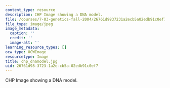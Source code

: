 ```yaml
---
content_type: resource
description: CHP Image showing a DNA model.
file: /courses/7-03-genetics-fall-2004/26761d9837231a2ecb5a02edb91c0ef7_chp_dnamodel.jpg
file_type: image/jpeg
image_metadata:
  caption: ''
  credit: ''
  image-alt: ''
learning_resource_types: []
ocw_type: OCWImage
resourcetype: Image
title: chp_dnamodel.jpg
uid: 26761d98-3723-1a2e-cb5a-02edb91c0ef7
---
```

CHP Image showing a DNA model.

